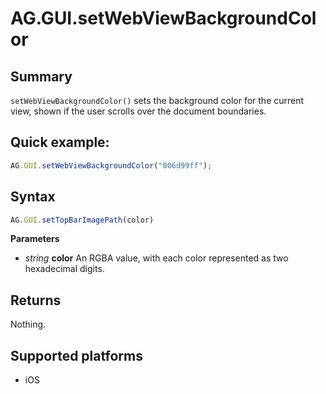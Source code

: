 # AG.GUI.setWebViewBackgroundColor

## Summary
`setWebViewBackgroundColor()` sets the background color for the current view, shown if the user scrolls over the document boundaries.

## Quick example:
```javascript
AG.GUI.setWebViewBackgroundColor("006d99ff");
```

## Syntax
```javascript
AG.GUI.setTopBarImagePath(color)
```

**Parameters**

* *string* **color**
  An RGBA value, with each color represented as two hexadecimal digits.

## Returns
Nothing.

## Supported platforms
* iOS